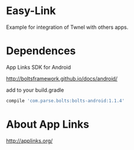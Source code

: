 Easy-Link
==================

Example for integration of Twnel with others apps. 


Dependences 
==================
App Links SDK  for Android

http://boltsframework.github.io/docs/android/ 

add to your build.gradle 
```groovy
compile 'com.parse.bolts:bolts-android:1.1.4'
```

About App Links 
==================
http://applinks.org/